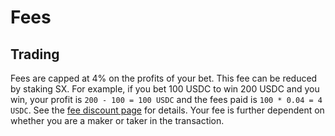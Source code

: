 # Fees

## Trading

Fees are capped at 4% on the profits of your bet. This fee can be reduced by staking SX. For example, if you bet 100 USDC to win 200 USDC and you win, your profit is `200 - 100 = 100 USDC` and the fees paid is `100 * 0.04 = 4 USDC`. See the [fee discount page](https://sx.bet/token/discount) for details. Your fee is further dependent on whether you are a maker or taker in the transaction.
